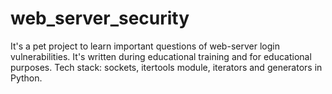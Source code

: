 # web_server_security
It's a pet project to learn important questions of web-server login vulnerabilities.
It's written during educational training and for educational purposes.
Tech stack: sockets, itertools module, iterators and generators in Python.
